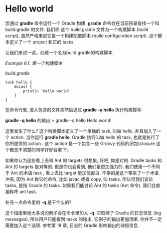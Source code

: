 # Hello world

您通过 **gradle** 命令运行一个 Gradle 构建. **gradle** 命令会在当前目录查找一个叫 build.gradle 的文件. 我们称 这个 build.gradle 文件为一个构建脚本 (build script), 虽然严格来说它是一个构建配置脚本 (build configuration script). 这个脚本定义了一个 project 和它的 tasks.

让我们来试一试，创建一个名为build.gradle的构建脚本.

*Example 6.1. 第一个构建脚本*

*build.gradle*

    task hello {
        doLast {
            println 'Hello world!'
        }
    }

在命令行里, 进入包含的文件夹然后通过 **gradle -q hello** 执行构建脚本:

**gradle -q hello** 的输出
    > gradle -q hello
    Hello world!

这里发生了什么? 这个构建脚本定义了一个单独的 task, 叫做 hello, 并且加入了一个 action. 当你运行 **gradle hello**, Gradle 执行叫做 hello 的 task, 也就是执行了你所提供的 action . 这个 action 是一个包含一些 Groovy 代码的闭包(closure 这个概念不清楚的同学好好谷歌下).

如果你认为这些看上去和 Ant 的 targets 很想象, 好吧, 你是对的. Gradle tasks 和 Ant 的 targets 是对等的. 但是你也会看到, 他们是更加强力的. 我们使用一个不同于 Ant 的术语 task , 看上去比 target 更加能直白. 不幸的是这个带来了一个术语冲突, 因为 Ant 称它的命令, 比如 javac 或者 copy, 叫 tasks. 所以但我们谈论 tasks, 是指 Gradle 的 tasks. 如果我们能讨论 Ant 的 tasks (Ant 命令), 我们会直接称呼 ant task.

补充一点命令里的 **-q** 是干什么的?

这个指南里绝大多说的例子会在命令里加入 **-q**. 它取缔了 Gradle 的日志信息 (log messages), 所以用户只能看到 tasks 的输出. 它例子的输出更加清晰. 你并不一定需要加入这个选项.  参考第 18 章, 日志的 Gradle 影响输出的详细信息.


